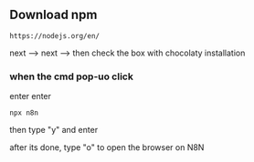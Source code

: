 ## Download npm
```
https://nodejs.org/en/
```


next --> next --> then check the box with chocolaty installation

### when the cmd pop-uo click 
enter
enter


```
npx n8n
```
then type "y" and enter


after its done, type "o" to open the browser on N8N
